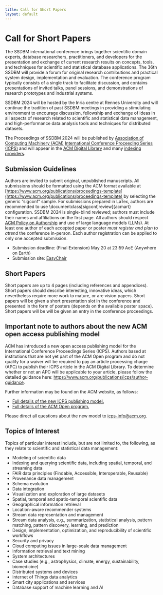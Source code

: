 ```yaml
---
title: Call for Short Papers
layout: default
---
```


# Call for Short Papers

The SSDBM international conference brings together scientific domain experts, database researchers, practitioners, and developers for the presentation and exchange of current research results on concepts, tools, and techniques for scientific and statistical database applications. The 36th SSDBM will provide a forum for original research contributions and practical system design, implementation and evaluation. The conference program typically consists of a single track to facilitate discussion, and contains presentations of invited talks, panel sessions, and demonstrations of research prototypes and industrial systems.

SSDBM 2024 will be hosted by the Inria centre at Rennes University and will continue the tradition of past SSDBM meetings in providing a stimulating environment to encourage discussion, fellowship and exchange of ideas in all aspects of research related to scientific and statistical data management, and high-performance data analysis tools and techniques for distributed datasets.

The Proceedings of SSDBM 2024 will be published by [Association of Computing Machinery (ACM)](https://www.acm.org/) [International Conference Proceeding Series (ICPS)](https://www.acm.org/publications/icps) and will appear in the [ACM Digital Library](https://www.acm.org/publications/digital-library) and many [indexing providers](https://authors.acm.org/journals/journals-indexing-list). 
<!--The best papers will be considered for publication in the [Distributed and Parallel Databases (DAPD)](https://www.springer.com/journal/10619) – An International Journal of Data Science, Engineering, and Management, Springer, ISSN: 0926-8782.
-->
## Submission Guidelines

Authors are invited to submit original, unpublished manuscripts. All submissions should be formatted using the ACM format available at [https://www.acm.org/publications/proceedings-template](https://www.acm.org/publications/proceedings-template) by selecting the generic “sigconf” sample. For submissions prepared in LaTex,  authors are recommended to use \documentclass[sigconf,review]{acmart} conﬁguration. 
SSDBM 2024 is single-blind reviewed; authors must include their names and affiliations on the first page. 
All authors should respect [ACM Policy on Authorship](https://www.acm.org/publications/policies/new-acm-policy-on-authorship) and use of large language models (LLMs). 
At least one author of each accepted paper or poster _must register and plan to attend_ the conference in-person. Each author registration can be applied to only one accepted submission.

* Submission deadline:  (Final Extension) May 20 at 23:59 AoE (Anywhere on Earth)
* Submission site: [EasyChair](https://easychair.org/conferences/?conf=ssdbm2024) 

## Short Papers 

Short papers are up to 4 pages (including references and appendices). Short papers should describe interesting, innovative ideas, which nevertheless require more work to mature, or are vision papers. Short papers will be given a short presentation slot in the conference and presented in the form of posters (depends on the available poster space). Short papers will be will be given an entry in the conference proceedings.

## Important note to authors about the new ACM open access publishing model

ACM has introduced a new open access publishing model for the International Conference Proceedings Series (ICPS). Authors based at institutions that are not yet part of the ACM Open program and do not qualify for a waiver will be required to pay an article processing charge (APC) to publish their ICPS article in the ACM Digital Library. To determine whether or not an APC will be applicable to your article, please follow the detailed guidance here: https://www.acm.org/publications/icps/author-guidance.

Further information may be found on the ACM website, as follows:

- [Full details of the new ICPS publishing model.](https://www.acm.org/publications/icps/faq)
- [Full details of the ACM Open program.](https://www.acm.org/publications/openaccess)

Please direct all questions about the new model to icps-info@acm.org.

## Topics of Interest

Topics of particular interest include, but are not limited to, the following, as they relate to scientific and statistical data management:

- Modeling of scientific data
- Indexing and querying scientific data, including spatial, temporal, and streaming data
- FAIR data principles (Findable, Accessible, Interoperable, Reusable)
- Provenance data management
- Schema evolution
- Data integration
- Visualization and exploration of large datasets
- Spatial, temporal and spatio-temporal scientific data
- Geographical information retrieval
- Location-aware recommender systems
- Stream data representation and management
- Stream data analysis, e.g., summarization, statistical analysis, pattern matching, pattern discovery, learning, and prediction
- Design, implementation, optimization, and reproducibility of scientific workflows
- Security and privacy
- Cloud computing issues in large-scale data management
- Information retrieval and text mining
- System architectures
- Case studies (e.g., astrophysics, climate, energy, sustainability, biomedicine)
- Distributed systems and devices
- Internet of Things data analytics
- Smart city applications and services
- Database support of machine learning and AI

<!-- For questions regarding the call for papers, contact [ssdbm2023@easychair.org](mailto:ssdbm2023@easychair.org).-->
